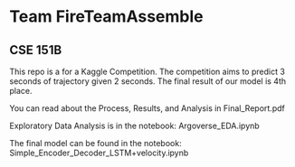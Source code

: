 # Team FireTeamAssemble
## CSE 151B


This repo is a for a Kaggle Competition. The competition aims to predict 3 seconds of trajectory given 2 seconds. The final result of our model is 4th place.

You can read about the Process, Results, and Analysis in Final_Report.pdf

Exploratory Data Analysis is in the notebook: Argoverse_EDA.ipynb

The final model can be found in the notebook: Simple_Encoder_Decoder_LSTM+velocity.ipynb